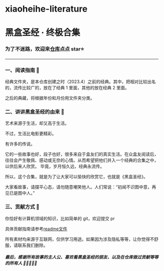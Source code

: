 # xiaoheihe-literature

# 黑盒圣经 · 终极合集

### 为了不迷路，欢迎来[仓库](https://github.com/heygsc/xiaoheihe-literature)点点 star⭐

---

### 一、阅读指南 🧭

经典文件夹，是本仓库创建之时（2023.4）之前的经典。其中，把相对比较出名的，流传比较广的，放在了经典 1 里面，其他的放在经典 2 里面。

之后的典藏，将根据年份和月份用文件夹分类。

### 二、讲讲黑盒圣经的由来 🚀

艺术来源于生活，却又高于生活。

不过，生活比电影更精彩。

有许多的传说。

它的一些故事也好，段子也好，很多来自于盒友们的真实生活。在众盒友阅读后，往往会产生敬佩、感动或无奈的心情。从而希望把他们并入一个经典的合集之中，以供后来人欣赏。
毕竟，岁月恒久远，经典永流传。

所以，这个合集，就是为了让大家可以愉快的欣赏它，也就是《黑盒圣经》。

大家看故事，请摆平心态，请勿随意嘲笑他人。人们常说：“初闻不识图中意，再见已是图中人。”

### 三、贡献方式 🎨

你恰好有计算机领域的知识，比如简单的 git，欢迎提交 pr

具体贡献指南请参考[readme文件](https://github.com/heygsc/xiaoheihe-literature/blob/main/README.md)

所有素材均来源于互联网，仅供学习用途。如果因为涉及隐私等等，让你觉得不舒服，请联系我们删除。

##### 最后，感谢所有故事的主人公、喜欢看黑盒圣经的朋友、以及在仓库做过贡献等等的所有人 🎉🎉🎉🎉🎉
